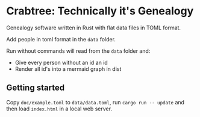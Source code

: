 Crabtree: Technically it's Genealogy
==========================

Genealogy software written in Rust with flat data files in TOML format.

Add people in toml format in the `data` folder.

Run without commands will read from the `data` folder and:

- Give every person without an id an id
- Render all id's into a mermaid graph in dist


Getting started
---------------
Copy `doc/example.toml` to `data/data.toml`, run `cargo run -- update` and then load `index.html` in a local web server.